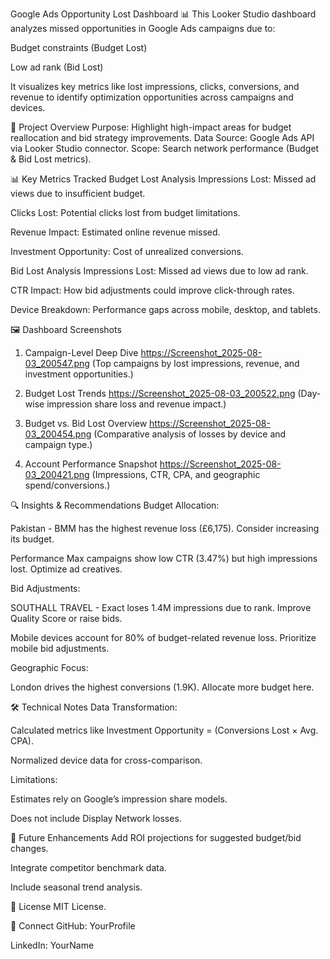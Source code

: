 Google Ads Opportunity Lost Dashboard 📊
This Looker Studio dashboard analyzes missed opportunities in Google Ads campaigns due to:

Budget constraints (Budget Lost)

Low ad rank (Bid Lost)

It visualizes key metrics like lost impressions, clicks, conversions, and revenue to identify optimization opportunities across campaigns and devices.

📌 Project Overview
Purpose: Highlight high-impact areas for budget reallocation and bid strategy improvements.
Data Source: Google Ads API via Looker Studio connector.
Scope: Search network performance (Budget & Bid Lost metrics).

📊 Key Metrics Tracked
Budget Lost Analysis
Impressions Lost: Missed ad views due to insufficient budget.

Clicks Lost: Potential clicks lost from budget limitations.

Revenue Impact: Estimated online revenue missed.

Investment Opportunity: Cost of unrealized conversions.

Bid Lost Analysis
Impressions Lost: Missed ad views due to low ad rank.

CTR Impact: How bid adjustments could improve click-through rates.

Device Breakdown: Performance gaps across mobile, desktop, and tablets.

🖼️ Dashboard Screenshots
1. Campaign-Level Deep Dive
https://Screenshot_2025-08-03_200547.png
(Top campaigns by lost impressions, revenue, and investment opportunities.)

2. Budget Lost Trends
https://Screenshot_2025-08-03_200522.png
(Day-wise impression share loss and revenue impact.)

3. Budget vs. Bid Lost Overview
https://Screenshot_2025-08-03_200454.png
(Comparative analysis of losses by device and campaign type.)

4. Account Performance Snapshot
https://Screenshot_2025-08-03_200421.png
(Impressions, CTR, CPA, and geographic spend/conversions.)

🔍 Insights & Recommendations
Budget Allocation:

Pakistan - BMM has the highest revenue loss (£6,175). Consider increasing its budget.

Performance Max campaigns show low CTR (3.47%) but high impressions lost. Optimize ad creatives.

Bid Adjustments:

SOUTHALL TRAVEL - Exact loses 1.4M impressions due to rank. Improve Quality Score or raise bids.

Mobile devices account for 80% of budget-related revenue loss. Prioritize mobile bid adjustments.

Geographic Focus:

London drives the highest conversions (1.9K). Allocate more budget here.

🛠️ Technical Notes
Data Transformation:

Calculated metrics like Investment Opportunity = (Conversions Lost × Avg. CPA).

Normalized device data for cross-comparison.

Limitations:

Estimates rely on Google’s impression share models.

Does not include Display Network losses.

🚀 Future Enhancements
Add ROI projections for suggested budget/bid changes.

Integrate competitor benchmark data.

Include seasonal trend analysis.

📄 License
MIT License.

🙌 Connect
GitHub: YourProfile

LinkedIn: YourName

